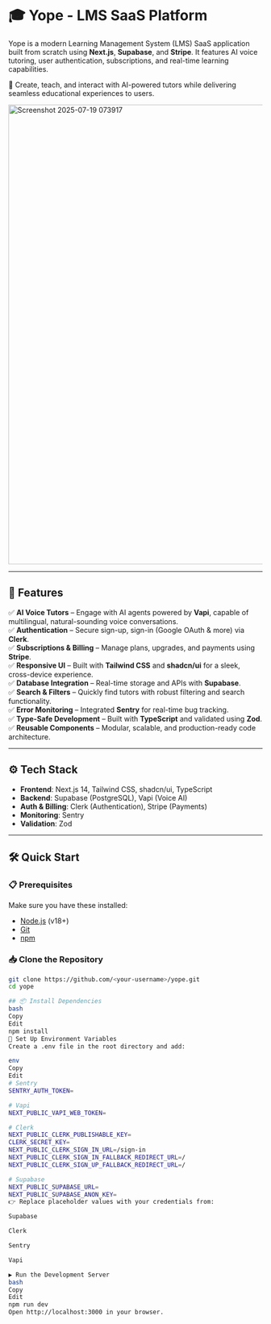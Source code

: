 # 🎓 Yope - LMS SaaS Platform  

Yope is a modern Learning Management System (LMS) SaaS application built from scratch using **Next.js**, **Supabase**, and **Stripe**. It features AI voice tutoring, user authentication, subscriptions, and real-time learning capabilities.  

🌟 Create, teach, and interact with AI-powered tutors while delivering seamless educational experiences to users.  


<img width="1738" height="912" alt="Screenshot 2025-07-19 073917" src="https://github.com/user-attachments/assets/95be4e5d-5cd6-4deb-a115-b4ed1a85df3f" />

---

## 🚀 Features  

✅ **AI Voice Tutors** – Engage with AI agents powered by **Vapi**, capable of multilingual, natural-sounding voice conversations.  
✅ **Authentication** – Secure sign-up, sign-in (Google OAuth & more) via **Clerk**.  
✅ **Subscriptions & Billing** – Manage plans, upgrades, and payments using **Stripe**.   
✅ **Responsive UI** – Built with **Tailwind CSS** and **shadcn/ui** for a sleek, cross-device experience.  
✅ **Database Integration** – Real-time storage and APIs with **Supabase**.  
✅ **Search & Filters** – Quickly find tutors with robust filtering and search functionality.  
✅ **Error Monitoring** – Integrated **Sentry** for real-time bug tracking.  
✅ **Type-Safe Development** – Built with **TypeScript** and validated using **Zod**.  
✅ **Reusable Components** – Modular, scalable, and production-ready code architecture.  

---

## ⚙️ Tech Stack  

- **Frontend**: Next.js 14, Tailwind CSS, shadcn/ui, TypeScript  
- **Backend**: Supabase (PostgreSQL), Vapi (Voice AI)  
- **Auth & Billing**: Clerk (Authentication), Stripe (Payments)  
- **Monitoring**: Sentry  
- **Validation**: Zod  

---

## 🛠 Quick Start  

### 📋 Prerequisites  

Make sure you have these installed:  
- [Node.js](https://nodejs.org/) (v18+)  
- [Git](https://git-scm.com/)  
- [npm](https://www.npmjs.com/)  

### 📥 Clone the Repository  

```bash
git clone https://github.com/<your-username>/yope.git
cd yope

## 📦 Install Dependencies
bash
Copy
Edit
npm install
🔑 Set Up Environment Variables
Create a .env file in the root directory and add:

env
Copy
Edit
# Sentry
SENTRY_AUTH_TOKEN=

# Vapi
NEXT_PUBLIC_VAPI_WEB_TOKEN=

# Clerk
NEXT_PUBLIC_CLERK_PUBLISHABLE_KEY=
CLERK_SECRET_KEY=
NEXT_PUBLIC_CLERK_SIGN_IN_URL=/sign-in
NEXT_PUBLIC_CLERK_SIGN_IN_FALLBACK_REDIRECT_URL=/
NEXT_PUBLIC_CLERK_SIGN_UP_FALLBACK_REDIRECT_URL=/

# Supabase
NEXT_PUBLIC_SUPABASE_URL=
NEXT_PUBLIC_SUPABASE_ANON_KEY=
👉 Replace placeholder values with your credentials from:

Supabase

Clerk

Sentry

Vapi

▶️ Run the Development Server
bash
Copy
Edit
npm run dev
Open http://localhost:3000 in your browser.
